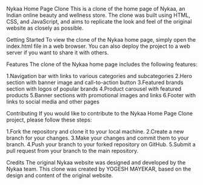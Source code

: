 Nykaa Home Page Clone
This is a clone of the home page of Nykaa, an Indian online beauty and wellness store. The clone was built using HTML, CSS, and JavaScript, and aims to replicate the look and feel of the original website as closely as possible.

Getting Started
To view the clone of the Nykaa home page, simply open the index.html file in a web browser. You can also deploy the project to a web server if you want to share it with others.

Features
The clone of the Nykaa home page includes the following features:

 1.Navigation bar with links to various categories and subcategories
 2.Hero section with banner image and call-to-action button
 3.Featured brands section with logos of popular brands
 4.Product carousel with featured products
 5.Banner sections with promotional images and links
 6.Footer with links to social media and other pages

Contributing
If you would like to contribute to the Nykaa Home Page Clone project, please follow these steps:

 1.Fork the repository and clone it to your local machine.
 2.Create a new branch for your changes.
 3.Make your changes and commit them to your branch.
 4.Push your branch to your forked repository on GitHub.
 5.Submit a pull request from your branch to the main repository.

Credits
The original Nykaa website was designed and developed by the Nykaa team. This clone was created by YOGESH MAYEKAR, based on the design and content of the original website.

